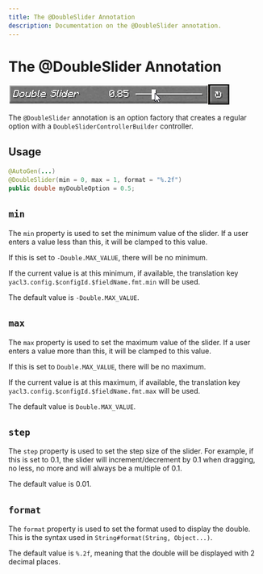 ```yaml
---
title: The @DoubleSlider Annotation
description: Documentation on the @DoubleSlider annotation.
---
```


<script setup>
import ViewGithub from '../../components/ViewGithub.vue'
</script>

# The @DoubleSlider Annotation

<ViewGithub url="https://github.com/isXander/YetAnotherConfigLib/blob/1.20.x/dev/common/src/main/java/dev/isxander/yacl3/config/v2/api/autogen/DoubleSlider.java" />

![double slider example](./_assets/doubleslider.png)

The `@DoubleSlider` annotation is an option factory that creates a regular option with a `DoubleSliderControllerBuilder` controller.

## Usage

```java
@AutoGen(...)
@DoubleSlider(min = 0, max = 1, format = "%.2f")
public double myDoubleOption = 0.5;
```

## `min`

The `min` property is used to set the minimum value of the slider. If a user enters a value less than this, it will be clamped to this value.

If this is set to `-Double.MAX_VALUE`, there will be no minimum.

If the current value is at this minimum, if available, the translation key `yacl3.config.$configId.$fieldName.fmt.min` will be used.

The default value is `-Double.MAX_VALUE`.

## `max`

The `max` property is used to set the maximum value of the slider. If a user enters a value more than this, it will be clamped to this value.

If this is set to `Double.MAX_VALUE`, there will be no maximum.

If the current value is at this maximum, if available, the translation key `yacl3.config.$configId.$fieldName.fmt.max` will be used.

The default value is `Double.MAX_VALUE`.

## `step`

The `step` property is used to set the step size of the slider. For example, if this is set to 0.1, the slider will increment/decrement by 0.1 when dragging, no less, no more and will always be a multiple of 0.1.

The default value is 0.01.

## `format`

The `format` property is used to set the format used to display the double. This is the syntax used in `String#format(String, Object...)`.

The default value is `%.2f`, meaning that the double will be displayed with 2 decimal places.

